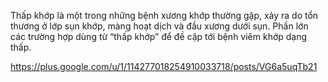 Thấp khớp là một trong những bệnh xương khớp thường gặp, xảy ra do tổn thương ở lớp sụn khớp, màng hoạt dịch và đầu xương dưới sụn. Phần lớn các trường hợp dùng từ “thấp khớp” để đề cập tới bệnh viêm khớp dạng thấp.




https://plus.google.com/u/1/114277018254910033718/posts/VG6a5uqTb21
